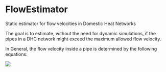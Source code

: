 # FlowEstimator
Static estimator for flow velocities in Domestic Heat Networks

The goal is to estimate, without the need for dynamic simulations, if the pipes in a DHC network might exceed the maximum allowed flow velocity.

In General, the flow velocity inside a pipe is determined by the following equations:

<img src="https://render.githubusercontent.com/render/math?math={m\dot} = \rho * A * v">

